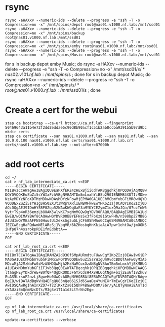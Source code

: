# rsync
```
rsync -aHAXxv --numeric-ids --delete --progress -e "ssh -T -o Compression=no -x" /mnt/spins/depot root@nas01.v1000.nf.lab:/mnt/ssd01 
rsync -aHAXxv --numeric-ids --delete --progress -e "ssh -T -o Compression=no -x" /mnt/spins/backup root@nas01.v1000.nf.lab:/mnt/ssd01 
rsync -aHAXxv --numeric-ids --delete --progress -e "ssh -T -o Compression=no -x" /mnt/spins/emby root@nas01.v1000.nf.lab:/mnt/ssd01 
rsync -aHAXxv --numeric-ids --delete --progress -e "ssh -T -o Compression=no -x" /mnt/spins/Music root@nas01.v1000.nf.lab:/mnt/ssd01 
```

for s in backup depot emby Music; do rsync -aHAXxv --numeric-ids --delete --progress -e "ssh -T -o Compression=no -x" /mnt/ssd01/$s/* nas02.v101.nf.lab:/mnt/spins/$s ; done
for s in backup depot Music; do rsync -aHAXxv --numeric-ids --delete --progress -e "ssh -T -o Compression=no -x" /mnt/spins/$s/* root@nas01.v1000.nf.lab:/mnt/ssd01/$s ; done

# Create a cert for the webui
```
step ca bootstrap --ca-url https://ca.nf.lab --fingerprint 50469643a11b4e72f2dd2eddae5c90d8b90acf1c51b2ab8ccba9391b5b97d9bc
mkdir certs
step ca certificate --san nas01.v1000.nf.lab --san nas01.nf.lab --san 10.0.0.100 nas01.v1000.nf.lab certs/nas01.v1000.nf.lab.crt certs/nas01.v1000.nf.lab.key --not-after=87000h
```

# add root certs
```
cd ~/
cat > nf_lab_intermediate_ca.crt <<EOF
-----BEGIN CERTIFICATE-----
MIIBvzCCAWagAwIBAgIQU9EaPXfERZ4zHExBjiiCdTAKBggqhkjOPQQDAjAqMQ8w
DQYDVQQKEwZuZi5sYWIxFzAVBgNVBAMTDm5mLmxhYiBSb290IENBMB4XDTIzMDkw
NzAyMDYzNFoXDTMzMDkwNDAyMDYzNFowMjEPMA0GA1UEChMGbmYubGFiMR8wHQYD
VQQDExZuZi5sYWIgSW50ZXJtZWRpYXRlIENBMFkwEwYHKoZIzj0CAQYIKoZIzj0D
AQcDQgAEJ9IDnHYSBP0Zqu52WAwKWOqUaE3aMYKYCEZymZ1uxQ9aJQa/07uzTnW6
Vyt+T9p4oR36emzLb8UAK5wlvKC7xqNmMGQwDgYDVR0PAQH/BAQDAgEGMBIGA1Ud
EwEB/wQIMAYBAf8CAQAwHQYDVR0OBBYEFHsSx3fFbKz81GtwFHh/n598bpZ7MB8G
A1UdIwQYMBaAFPN50HuutUiXeksGg3uGLjCF605hMAoGCCqGSM49BAMCA0cAMEQC
IEZCwEcgHaFQdwmNElARcSj1VpqVR/6kZHosbqHnKkiaAiA7pw+1ehtOw/jmOGKS
iHfp87h4ssrokpRDE1fnEdobtA==
-----END CERTIFICATE-----
EOF

cat >nf_lab_root_ca.crt <<EOF
-----BEGIN CERTIFICATE-----
MIIBmTCCAT6gAwIBAgIRAMZA2d93OfSMpAURmdtuFUwwCgYIKoZIzj0EAwIwKjEP
MA0GA1UEChMGbmYubGFiMRcwFQYDVQQDEw5uZi5sYWIgUm9vdCBDQTAeFw0yMzA5
MDcwMjA2MzNaFw0zMzA5MDQwMjA2MzNaMCoxDzANBgNVBAoTBm5mLmxhYjEXMBUG
A1UEAxMObmYubGFiIFJvb3QgQ0EwWTATBgcqhkjOPQIBBggqhkjOPQMBBwNCAAQG
ltaagHEyYDkdreE+B0fQF4QgDRQOD3FGYxCdsH4X8HL6qtNgm+o1j2Eu6fI8Zku8
EuAS5LrsuP2nzLj8gweHo0UwQzAOBgNVHQ8BAf8EBAMCAQYwEgYDVR0TAQH/BAgw
BgEB/wIBATAdBgNVHQ4EFgQU83nQe661SJd6SwaDe4YuMIXrTmEwCgYIKoZIzj0E
AwIDSQAwRgIhAInXZD7+T22lKxtZa0I5QhP4BGwMDQM/S6r/yAiQTyNmAiEAmT1d
nYAUziEmQnmNzcD7s/M3gSv1T1a1d3LtYrNn2Eg=
-----END CERTIFICATE-----
EOF

cp nf_lab_intermediate_ca.crt /usr/local/share/ca-certificates
cp nf_lab_root_ca.crt /usr/local/share/ca-certificates

update-ca-certificates --verbose
```
